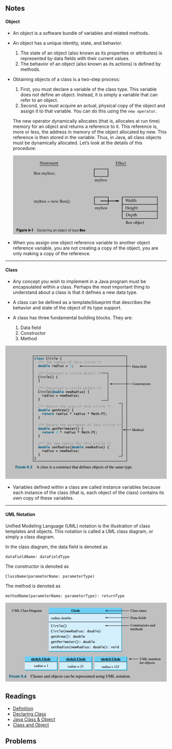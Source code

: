 ## Notes

#### Object

* An object is a software bundle of variables and related methods.

* An object has a unique identity, state, and behavior.
    1. The state of an object (also known as its properties or attributes) is represented by data fields with their current values.
    2. The behavior of an object (also known as its actions) is defined by methods.

* Obtaining objects of a class is a two-step process:
    1. First, you must declare a variable of the class type. This variable does not define an object. Instead, it is simply a variable that can refer to an object.
    2. Second, you must acquire an actual, physical copy of the object and assign it to that variable. You can do this using the ```new operator```.

    The new operator dynamically allocates (that is, allocates at run time) memory for an object and returns a reference to it. This reference is, more or less, the address in memory of the object allocated by new. This reference is then stored in the variable. Thus, in Java, all class objects must be dynamically allocated. Let’s look at the details of this procedure:

    ![New Operator](../../images/new_operator.png)

* When you assign one object reference variable to another object reference variable, you are not creating a copy of the object, you are only making a copy of the reference.

---

#### Class

* Any concept you wish to implement in a Java program must be encapsulated within a class. Perhaps the most important thing to understand about a class is that it defines a new data type.

* A class can be defined as a template/blueprint that describes the behavior and state of the object of its type support.

* A class has three fundamental building blocks. They are:
    1. Data field
    2. Constructor
    3. Method

![Class Picture](class.png)

* Variables defined within a class are called instance variables because each instance of the class (that is, each object of the class) contains its own copy of these variables.

---

#### UML Notation

Unified Modeling Language (UML) notation is the illustration of class templates and objects. This notation is called a UML class diagram, or simply a class diagram.

In the class diagram, the data field is denoted as
```
dataFieldName: dataFieldType
```
The constructor is denoted as
```
ClassName(parameterName: parameterType)
```
The method is denoted as
```
methodName(parameterName: parameterType): returnType
```

![UML](uml.png)



## Readings

* [Definition](https://stackoverflow.com/questions/3686647/whats-the-best-way-to-define-the-words-class-and-object-to-someone-who-hasn)
* [Declaring Class](https://docs.oracle.com/javase/tutorial/java/javaOO/classdecl.html)
* [Java Class & Object](https://www.tutorialspoint.com/java/java_object_classes.htm)
* [Class and Object](http://www.geeksforgeeks.org/classes-objects-java/)




## Problems
